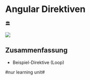 # Angular Direktiven
🏛️

![][image-1]


## Zusammenfassung
- Beispiel-Direktive (Loop)

[image-1]:	assets/Bildschirmfoto%202022-12-17%20um%2017.35.57.png

#nur learning unit#